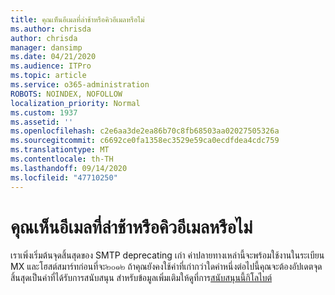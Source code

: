 ```yaml
---
title: คุณเห็นอีเมลที่ล่าช้าหรือคิวอีเมลหรือไม่
ms.author: chrisda
author: chrisda
manager: dansimp
ms.date: 04/21/2020
ms.audience: ITPro
ms.topic: article
ms.service: o365-administration
ROBOTS: NOINDEX, NOFOLLOW
localization_priority: Normal
ms.custom: 1937
ms.assetid: ''
ms.openlocfilehash: c2e6aa3de2ea86b70c8fb68503aa02027505326a
ms.sourcegitcommit: c6692ce0fa1358ec3529e59ca0ecdfdea4cdc759
ms.translationtype: MT
ms.contentlocale: th-TH
ms.lasthandoff: 09/14/2020
ms.locfileid: "47710250"
---
```

# <a name="are-you-seeing-email-delays-or-queued-mail"></a>คุณเห็นอีเมลที่ล่าช้าหรือคิวอีเมลหรือไม่

เราเพิ่งเริ่มต้นจุดสิ้นสุดของ SMTP deprecating เก่า ค่าปลายทางเหล่านี้จะพร้อมใช้งานในระเบียน MX และโฮสต์สมาร์ทก่อนที่จะ๒๐๑๒ ถ้าคุณยังคงใช้ค่าที่เก่ากว่าใดค่าหนึ่งต่อไปนี้คุณจะต้องอัปเดตจุดสิ้นสุดเป็นค่าที่ได้รับการสนับสนุน สำหรับข้อมูลเพิ่มเติมให้ดูที่การ[สนับสนุนนี้กิโลไบต์](https://support.microsoft.com/help/4057301/attr35-response-code-when-mail-is-sent-to-eop-exo)
